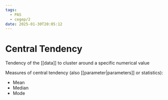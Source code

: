 ```yaml
---
tags:
  - PAS
  - cegep/2
date: 2025-01-30T20:05:12
---
```


# Central Tendency

Tendency of the [[data]] to cluster around a specific numerical value

Measures of central tendency (also [[parameter|parameters]] or statistics):

- Mean
- Median
- Mode